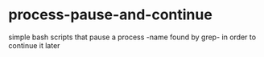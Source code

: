 # process-pause-and-continue
simple bash scripts that pause a process -name found by grep- in order to continue it later
